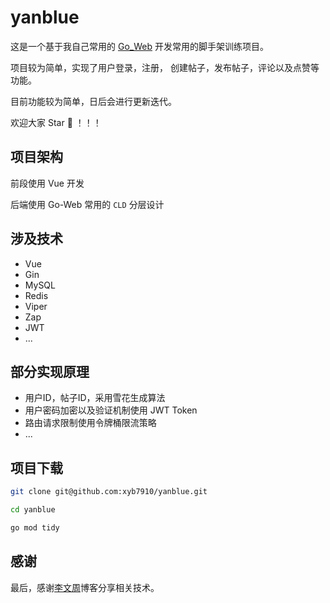 # yanblue
这是一个基于我自己常用的 [Go_Web](https://github.com/xyb7910/web_go) 开发常用的脚手架训练项目。

项目较为简单，实现了用户登录，注册， 创建帖子，发布帖子，评论以及点赞等功能。

目前功能较为简单，日后会进行更新迭代。

欢迎大家 Star 🌟 ！！！

## 项目架构

前段使用 Vue 开发

后端使用 Go-Web 常用的 `CLD` 分层设计

## 涉及技术

- Vue
- Gin
- MySQL
- Redis
- Viper
- Zap
- JWT
- ...

## 部分实现原理
- 用户ID，帖子ID，采用雪花生成算法
- 用户密码加密以及验证机制使用 JWT Token
- 路由请求限制使用令牌桶限流策略
- ...

## 项目下载
```bash
git clone git@github.com:xyb7910/yanblue.git

cd yanblue

go mod tidy
```

## 感谢

最后，感谢[李文周](https://www.liwenzhou.com/)博客分享相关技术。